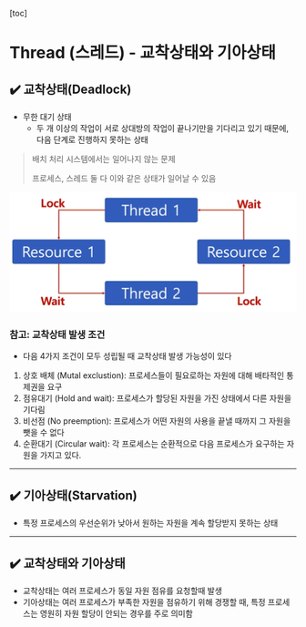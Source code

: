 [toc]

# Thread (스레드) - 교착상태와 기아상태

## :heavy_check_mark: 교착상태(Deadlock)

- 무한 대기 상태
  - 두 개 이상의 작업이 서로 상대방의 작업이 끝나기만을 기다리고 있기 때문에, 다음 단계로 진행하지 못하는 상태

> 배치 처리 시스템에서는 일어나지 않는 문제
>
> 프로세스, 스레드 둘 다 이와 같은 상태가 일어날 수 있음

![image-20210223212423650](assets/image-20210223212423650.png)



### 참고: 교착상태 발생 조건

- 다음 4가지 조건이 모두 성립될 때 교착상태 발생 가능성이 있다

1. 상호 배체 (Mutal exclustion): 프로세스들이 필요로하는 자원에 대해 배타적인 통제권을 요구
2. 점유대기 (Hold and wait): 프로세스가 할당된 자원을 가진 상태에서 다른 자원을 기다림
3. 비선점 (No preemption): 프로세스가 어떤 자원의 사용을 끝낼 때까지 그 자원을 뺏을 수 없다
4. 순환대기 (Circular wait): 각 프로세스는 순환적으로 다음 프로세스가 요구하는 자원을 가지고 있다.



<hr>

## :heavy_check_mark: 기아상태(Starvation)


- 특정 프로세스의 우선순위가 낮아서 원하는 자원을 계속 할당받지 못하는 상태




<hr>

## :heavy_check_mark: 교착상태와 기아상태


- 교착상태는 여러 프로세스가 동일 자원 점유를 요청할때 발생
- 기아상태는 여러 프로세스가 부족한 자원을 점유하기 위해 경쟁할 때, 특정 프로세스는 영원히 자원 할당이 안되는 경우를 주로 의미함

